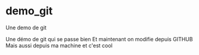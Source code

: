 # demo_git
Une demo de git 

Une démo de git qui se passe bien
Et maintenant on modifie depuis GITHUB
Mais aussi depuis ma machine et c'est cool
